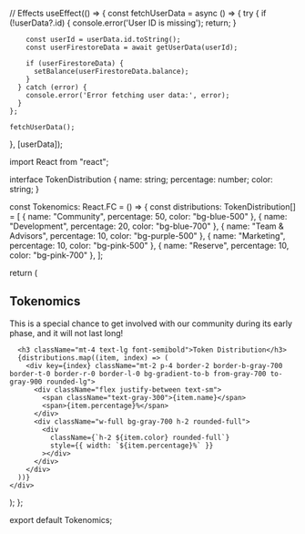   // Effects
  useEffect(() => {
    const fetchUserData = async () => {
      try {
        if (!userData?.id) {
          console.error('User ID is missing');
          return;
        }

        const userId = userData.id.toString();
        const userFirestoreData = await getUserData(userId);

        if (userFirestoreData) {
          setBalance(userFirestoreData.balance);
        }
      } catch (error) {
        console.error('Error fetching user data:', error);
      }
    };

    fetchUserData();
  }, [userData]);

  import React from "react";

interface TokenDistribution {
  name: string;
  percentage: number;
  color: string;
}

const Tokenomics: React.FC = () => {
  const distributions: TokenDistribution[] = [
    { name: "Community", percentage: 50, color: "bg-blue-500" },
    { name: "Development", percentage: 20, color: "bg-blue-700" },
    { name: "Team & Advisors", percentage: 10, color: "bg-purple-500" },
    { name: "Marketing", percentage: 10, color: "bg-pink-500" },
    { name: "Reserve", percentage: 10, color: "bg-pink-700" },
  ];

  return (
    <div className="bg-gradient-to-b from-gray-800 via-gray-800 to-gray-1000 rounded-lg p-6 backdrop-blur-md shadow-md w-full max-w-full text-white">
      <h2 className="text-xl font-bold">Tokenomics</h2>
      <p className="text-sm text-gray-400">
        This is a special chance to get involved with our community during its
        early phase, and it will not last long!
      </p>

      <h3 className="mt-4 text-lg font-semibold">Token Distribution</h3>
      {distributions.map((item, index) => (
        <div key={index} className="mt-2 p-4 border-2 border-b-gray-700 border-t-0 border-r-0 border-l-0 bg-gradient-to-b from-gray-700 to-gray-900 rounded-lg">
          <div className="flex justify-between text-sm">
            <span className="text-gray-300">{item.name}</span>
            <span>{item.percentage}%</span>
          </div>
          <div className="w-full bg-gray-700 h-2 rounded-full">
            <div
              className={`h-2 ${item.color} rounded-full`}
              style={{ width: `${item.percentage}%` }}
            ></div>
          </div>
        </div>
      ))}
    </div>
  );
};

export default Tokenomics;